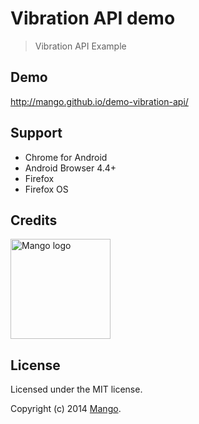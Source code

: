 # Vibration API demo

> Vibration API Example

## Demo
http://mango.github.io/demo-vibration-api/

## Support
- Chrome for Android
- Android Browser 4.4+
- Firefox
- Firefox OS

## Credits
<img src="https://cldup.com/zHgTWRXVrF.png" width="160" alt="Mango logo">

## License
Licensed under the MIT license.

Copyright (c) 2014 [Mango](http://getmango.com).
